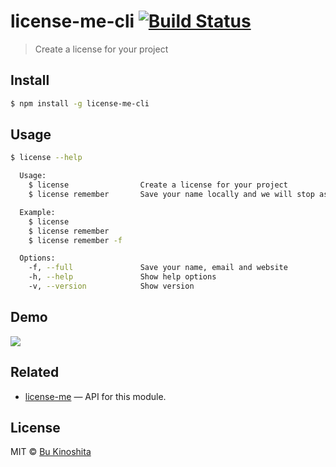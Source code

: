 # license-me-cli [![Build Status](https://travis-ci.org/bukinoshita/license-me-cli.svg?branch=master)](https://travis-ci.org/bukinoshita/license-me-cli)

> Create a license for your project

## Install
```bash
$ npm install -g license-me-cli
```

## Usage
```bash
$ license --help

  Usage:
    $ license                Create a license for your project
    $ license remember       Save your name locally and we will stop asking everytime you run

  Example:
    $ license
    $ license remember
    $ license remember -f

  Options:
    -f, --full               Save your name, email and website
    -h, --help               Show help options
    -v, --version            Show version
```

## Demo

![](https://github.com/bukinoshita/license-me-cli/blob/master/demo.gif)

## Related

- [license-me](https://github.com/bukinoshita/license-me) — API for this module.

## License

MIT © [Bu Kinoshita](https://bukinoshita.io)
